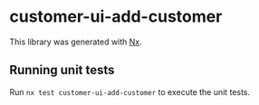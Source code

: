# customer-ui-add-customer

This library was generated with [Nx](https://nx.dev).

## Running unit tests

Run `nx test customer-ui-add-customer` to execute the unit tests.
